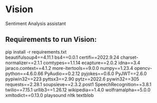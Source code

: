 # Vision
Sentiment Analysis assistant

## Requirements to run Vision:

pip install -r requirements.txt\
beautifulsoup4==4.11.1
bs4==0.0.1
certifi==2022.9.24
charset-normalizer==2.1.1
comtypes==1.1.14
ecapture==2.0.2
idna==3.4
jaraco.context==4.1.2
more-itertools==9.0.0
numpy==1.23.4
opencv-python==4.6.0.66
PyAudio==0.2.12
pyjokes==0.6.0
PyJWT==2.6.0
pypiwin32==223
pyttsx3==2.90
pytz==2022.6
pywin32==305
requests==2.28.1
soupsieve==2.3.2.post1
SpeechRecognition==3.8.1
twilio==7.15.1
urllib3==1.26.12
wikipedia==1.4.0
wolframalpha==5.0.0
xmltodict==0.13.0
playsound
nltk
textblob
